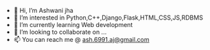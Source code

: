 - 👋 Hi, I’m Ashwani jha
- 👀 I’m interested in Python,C++,Django,Flask,HTML,CSS,JS,RDBMS
- 🌱 I’m currently learning Web development
- 💞️ I’m looking to collaborate on ...
- 📫 You can reach me @ ash.6991.aj@gmail.com 

